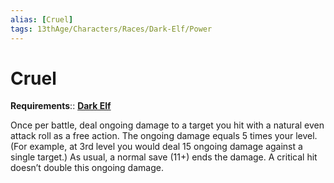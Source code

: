 ```yaml
---
alias: [Cruel]
tags: 13thAge/Characters/Races/Dark-Elf/Power
---
```

# Cruel

__Requirements__:: __[Dark Elf](../Dark-Elf.md)__

Once per battle, deal ongoing damage to a target you hit with a natural even attack roll as a free action. The ongoing damage equals 5 times your level. (For example, at 3rd level you would deal 15 ongoing damage against a single target.) As usual, a normal save (11+) ends the damage. A critical hit doesn’t double this ongoing damage.
